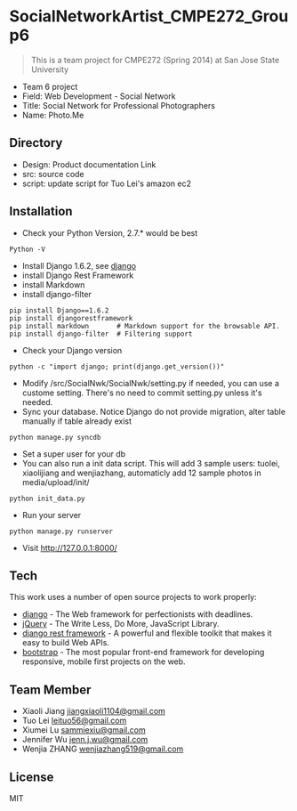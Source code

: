 SocialNetworkArtist_CMPE272_Group6
==============

> This is a team project for CMPE272 (Spring 2014)
> at San Jose State University
 - Team 6 project
 - Field: Web Development - Social Network
 - Title: Social Network for Professional Photographers
 - Name: Photo.Me

Directory
-----------
 - Design: Product documentation Link
 - src:	source code
 - script: update script for Tuo Lei's amazon ec2

Installation
-----------
 - Check your Python Version, 2.7.* would be best
```
Python -V
```
 - Install Django 1.6.2, see [django]
 - install Django Rest Framework
 - install Markdown
 - install django-filter
```
pip install Django==1.6.2
pip install djangorestframework
pip install markdown       # Markdown support for the browsable API.
pip install django-filter  # Filtering support
```
 - Check your Django version
```
python -c "import django; print(django.get_version())"
```
 - Modify <your path>/src/SocialNwk/SocialNwk/setting.py if needed, you can use a custome setting. There's no need to commit setting.py unless it's needed.
 - Sync your database. Notice Django do not provide migration, alter table manually if table already exist
```
python manage.py syncdb
```
 - Set a super user for your db
 - You can also run a init data script. This will add 3 sample users: tuolei, xiaolijiang and wenjiazhang, automaticly add 12 sample photos in media/upload/init/
```
python init_data.py
```
 - Run your server
```
python manage.py runserver
```
 - Visit http://127.0.0.1:8000/

Tech
-----------
This work uses a number of open source projects to work properly:

* [django] - The Web framework for perfectionists with deadlines.
* [jQuery] - The Write Less, Do More, JavaScript Library. 
* [django rest framework] -  A powerful and flexible toolkit that makes it easy to build Web APIs.
* [bootstrap] - The most popular front-end framework for developing responsive, mobile first projects on the web.

Team Member
--------------
* Xiaoli Jiang <jiangxiaoli1104@gmail.com>
* Tuo Lei <leituo56@gmail.com>
* Xiumei Lu <sammiexiu@gmail.com>
* Jennifer Wu <jenn.j.wu@gmail.com>
* Wenjia ZHANG <wenjiazhang519@gmail.com>

License
----

MIT

[django]:https://www.djangoproject.com
[jQuery]:http://jquery.com
[django rest framework]:http://www.django-rest-framework.org/
[bootstrap]:http://getbootstrap.com/
